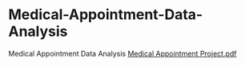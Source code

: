 # Medical-Appointment-Data-Analysis
Medical Appointment Data Analysis
[Medical Appointment Project.pdf](https://github.com/mitchelleleeuw/Medical-Appointment-Data-Analysis/files/8522017/Medical.Appointment.Project.pdf)
